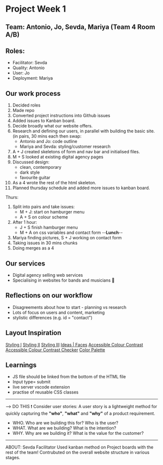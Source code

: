 # Project Week 1
## Team: Antonio, Jo, Sevda, Mariya (Team 4 Room A/B)

## Roles: 

- Facilitator: Sevda
- Quality: Antonio
- User: Jo
- Deployment: Mariya


## Our work process

1. Decided roles
2. Made repo
3. Converted project instructions into Github issues
4. Added issues to Kanban board. 
5. Decide broadly what our website offers.
6. Research and defining our users, in parallel with building the basic site. (in pairs, 30 mins each then swap:
    - Antonio and Jo: code outline
    - Mariya and Sevda: styling/customer research
7. A + J created skeletons of form and nav bar and initialised files. 
8. M + S looked at existing digital agency pages
9. Discussed design:
    - clean, contemporary
    - dark style
    - favourite guitar
10. As a 4 wrote the rest of the html skeleton.
11. Planned thursday schedule and added more issues to kanban board.

Thurs:
1. Split into pairs and take issues:
    - M + J: start on hamburger menu
    - A + S on colour scheme
2. After 1 hour:
    - J + S finish hamburger menu
    - M + A on css variables and contact form
--**Lunch**--
3. Mariya finding pictures, S + J working on contact form
4. Taking issues in 30 mins chunks
5. Doing merges as a 4


## Our services

- Digital agency selling web services
- Specialising in websites for bands and musicians :guitar:


## Reflections on our workflow

- Disagreements about how to start - planning vs research
- Lots of focus on users and content, marketing
- stylistic differences (e.g. id = "contact")


## Layout Inspiration
[Styling I](https://rzcollection.com/)
[Styling II](https://www.artistsweb.com/)
[Styling III](https://basicagency.com/contact)
[Ideas | Faces](https://www.wearefuterra.com/contacts/)
[Accessible Colour Contrast](http://www.sussex.ac.uk/tel/resource/tel_website/accessiblecontrast/?q=FFFFFF~003b49~1d4289~94a596~e56db1~d3273e~00bfb2~d6d2c4~ffc845~dc582a~41b6e6~1b365d~be84a3~5d3754~7da1c4~f2c75c~d0d3d4~007a78~000000)
[Accessible Colour Contrast Checker](https://usecontrast.com/)
[Color Palette](https://color.adobe.com/explore)

## Learnings
- JS file should be linked from the bottom of the HTML file
- Input type= submit
- live server vscode extension
- practise of reusable CSS classes

---

--> DO THIS :exclamation: 
Consider user stories:
A user story is a lightweight method for quickly capturing the **"who"**, **"what"** and **"why"** of a product requirement. 
- <type of user> WHO. Who are we building this for? Who is the user?
- <some feature> WHAT. What are we building? What is the intention?
- <some reason> WHY. Why are we building it? What is the value for the customer?


---

ABOUT:
Sevda
Facilitator
Used kanban method on Project boards with the rest of the team! Contrubuted on the overall website structure in various stages. 
